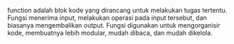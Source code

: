 function adalah blok kode yang dirancang untuk melakukan tugas tertentu. Fungsi menerima input, melakukan operasi pada input tersebut, dan biasanya mengembalikan output. Fungsi digunakan untuk mengorganisir kode, membuatnya lebih modular, mudah dibaca, dan mudah dikelola.